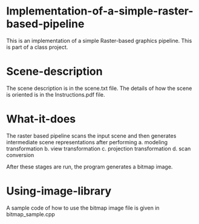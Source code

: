 # Implementation-of-a-simple-raster-based-pipeline
This is an implementation of a simple Raster-based graphics pipeline. This is part of a class project.

# Scene-description
The scene description is in the scene.txt file. The details of how the scene is oriented is in the Instructions.pdf file.

# What-it-does
The raster based pipeline scans the input scene and then generates intermediate scene representations after performing
a. modeling transformation
b. view transformation
c. projection transformation
d. scan conversion

After these stages are run, the program generates a bitmap image.

# Using-image-library
A sample code of how to use the bitmap image file is given in bitmap_sample.cpp
